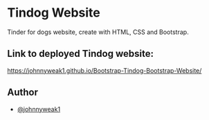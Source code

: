 
# Tindog Website

Tinder for dogs website, create with HTML, CSS and Bootstrap.

## Link to deployed Tindog website: 

https://johnnyweak1.github.io/Bootstrap-Tindog-Bootstrap-Website/
## Author

- [@johnnyweak1](https://www.github.com/johnnyweak1)

